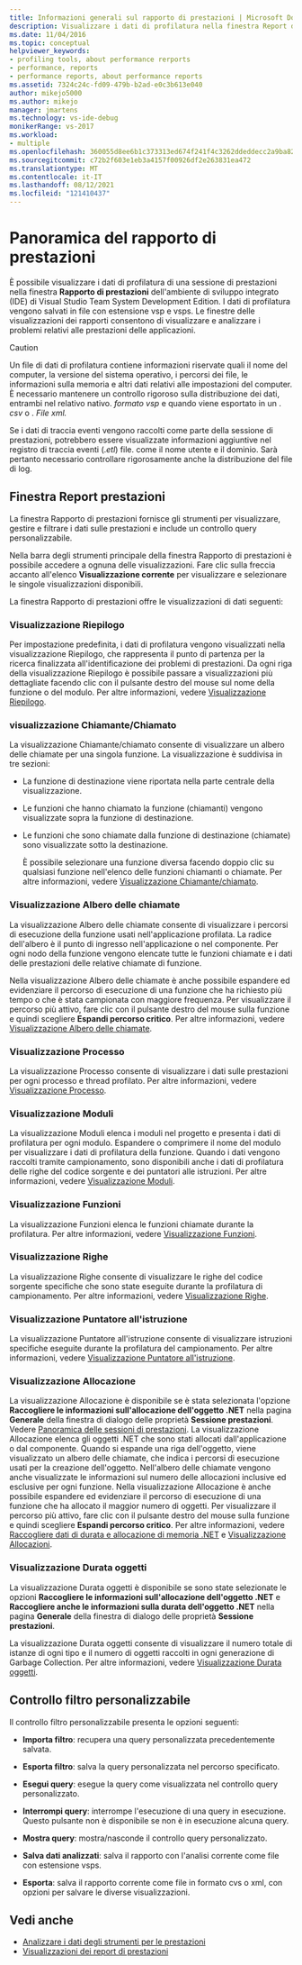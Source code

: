 ```yaml
---
title: Informazioni generali sul rapporto di prestazioni | Microsoft Docs
description: Visualizzare i dati di profilatura nella finestra Report di prestazioni dell'ambiente di sviluppo integrato Visual Studio Team System Development Edition.
ms.date: 11/04/2016
ms.topic: conceptual
helpviewer_keywords:
- profiling tools, about performance rerports
- performance, reports
- performance reports, about performance reports
ms.assetid: 7324c24c-fd09-479b-b2ad-e0c3b613e040
author: mikejo5000
ms.author: mikejo
manager: jmartens
ms.technology: vs-ide-debug
monikerRange: vs-2017
ms.workload:
- multiple
ms.openlocfilehash: 360055d8ee6b1c373313ed674f241f4c3262ddeddecc2a9ba823dae873487baf
ms.sourcegitcommit: c72b2f603e1eb3a4157f00926df2e263831ea472
ms.translationtype: MT
ms.contentlocale: it-IT
ms.lasthandoff: 08/12/2021
ms.locfileid: "121410437"
---
```

# <a name="performance-report-overview"></a>Panoramica del rapporto di prestazioni
È possibile visualizzare i dati di profilatura di una sessione di prestazioni nella finestra **Rapporto di prestazioni** dell'ambiente di sviluppo integrato (IDE) di Visual Studio Team System Development Edition. I dati di profilatura vengono salvati in file con estensione vsp e vsps. Le finestre delle visualizzazioni dei rapporti consentono di visualizzare e analizzare i problemi relativi alle prestazioni delle applicazioni.

> [!CAUTION]
> Un file di dati di profilatura contiene informazioni riservate quali il nome del computer, la versione del sistema operativo, i percorsi dei file, le informazioni sulla memoria e altri dati relativi alle impostazioni del computer. È necessario mantenere un controllo rigoroso sulla distribuzione dei dati, entrambi nel relativo nativo. *formato vsp* e quando viene esportato in un . *csv* o . *File xml.*
>
> Se i dati di traccia eventi vengono raccolti come parte della sessione di prestazioni, potrebbero essere visualizzate informazioni aggiuntive nel registro di traccia eventi (.*etl*) file. come il nome utente e il dominio. Sarà pertanto necessario controllare rigorosamente anche la distribuzione del file di log.

## <a name="performance-report-window"></a>Finestra Report prestazioni
 La finestra Rapporto di prestazioni fornisce gli strumenti per visualizzare, gestire e filtrare i dati sulle prestazioni e include un controllo query personalizzabile.

 Nella barra degli strumenti principale della finestra Rapporto di prestazioni è possibile accedere a ognuna delle visualizzazioni. Fare clic sulla freccia accanto all'elenco **Visualizzazione corrente** per visualizzare e selezionare le singole visualizzazioni disponibili.

 La finestra Rapporto di prestazioni offre le visualizzazioni di dati seguenti:

### <a name="summary-view"></a>Visualizzazione Riepilogo
 Per impostazione predefinita, i dati di profilatura vengono visualizzati nella visualizzazione Riepilogo, che rappresenta il punto di partenza per la ricerca finalizzata all'identificazione dei problemi di prestazioni. Da ogni riga della visualizzazione Riepilogo è possibile passare a visualizzazioni più dettagliate facendo clic con il pulsante destro del mouse sul nome della funzione o del modulo. Per altre informazioni, vedere [Visualizzazione Riepilogo](../profiling/summary-view.md).

### <a name="callercallee-view"></a>visualizzazione Chiamante/Chiamato
 La visualizzazione Chiamante/chiamato consente di visualizzare un albero delle chiamate per una singola funzione. La visualizzazione è suddivisa in tre sezioni:

- La funzione di destinazione viene riportata nella parte centrale della visualizzazione.

- Le funzioni che hanno chiamato la funzione (chiamanti) vengono visualizzate sopra la funzione di destinazione.

- Le funzioni che sono chiamate dalla funzione di destinazione (chiamate) sono visualizzate sotto la destinazione.

  È possibile selezionare una funzione diversa facendo doppio clic su qualsiasi funzione nell'elenco delle funzioni chiamanti o chiamate. Per altre informazioni, vedere [Visualizzazione Chiamante/chiamato](../profiling/caller-callee-view.md).

### <a name="call-tree-view"></a>Visualizzazione Albero delle chiamate
 La visualizzazione Albero delle chiamate consente di visualizzare i percorsi di esecuzione della funzione usati nell'applicazione profilata. La radice dell'albero è il punto di ingresso nell'applicazione o nel componente. Per ogni nodo della funzione vengono elencate tutte le funzioni chiamate e i dati delle prestazioni delle relative chiamate di funzione.

 Nella visualizzazione Albero delle chiamate è anche possibile espandere ed evidenziare il percorso di esecuzione di una funzione che ha richiesto più tempo o che è stata campionata con maggiore frequenza. Per visualizzare il percorso più attivo, fare clic con il pulsante destro del mouse sulla funzione e quindi scegliere **Espandi percorso critico**. Per altre informazioni, vedere [Visualizzazione Albero delle chiamate](../profiling/call-tree-view.md).

### <a name="process-view"></a>Visualizzazione Processo
 La visualizzazione Processo consente di visualizzare i dati sulle prestazioni per ogni processo e thread profilato. Per altre informazioni, vedere [Visualizzazione Processo](../profiling/process-view.md).

### <a name="modules-view"></a>Visualizzazione Moduli
 La visualizzazione Moduli elenca i moduli nel progetto e presenta i dati di profilatura per ogni modulo. Espandere o comprimere il nome del modulo per visualizzare i dati di profilatura della funzione. Quando i dati vengono raccolti tramite campionamento, sono disponibili anche i dati di profilatura delle righe del codice sorgente e dei puntatori alle istruzioni. Per altre informazioni, vedere [Visualizzazione Moduli](../profiling/modules-view.md).

### <a name="functions-view"></a>Visualizzazione Funzioni
 La visualizzazione Funzioni elenca le funzioni chiamate durante la profilatura. Per altre informazioni, vedere [Visualizzazione Funzioni](../profiling/functions-view.md).

### <a name="line-view"></a>Visualizzazione Righe
 La visualizzazione Righe consente di visualizzare le righe del codice sorgente specifiche che sono state eseguite durante la profilatura di campionamento. Per altre informazioni, vedere [Visualizzazione Righe](../profiling/lines-view.md).

### <a name="instruction-pointer-ip-view"></a>Visualizzazione Puntatore all'istruzione
 La visualizzazione Puntatore all'istruzione consente di visualizzare istruzioni specifiche eseguite durante la profilatura del campionamento. Per altre informazioni, vedere [Visualizzazione Puntatore all'istruzione](../profiling/instruction-pointers-ips-view.md).

### <a name="allocation-view"></a>Visualizzazione Allocazione
 La visualizzazione Allocazione è disponibile se è stata selezionata l'opzione **Raccogliere le informazioni sull'allocazione dell'oggetto .NET** nella pagina **Generale** della finestra di dialogo delle proprietà **Sessione prestazioni**. Vedere [Panoramica delle sessioni di prestazioni](../profiling/performance-session-overview.md). La visualizzazione Allocazione elenca gli oggetti .NET che sono stati allocati dall'applicazione o dal componente. Quando si espande una riga dell'oggetto, viene visualizzato un albero delle chiamate, che indica i percorsi di esecuzione usati per la creazione dell'oggetto. Nell'albero delle chiamate vengono anche visualizzate le informazioni sul numero delle allocazioni inclusive ed esclusive per ogni funzione. Nella visualizzazione Allocazione è anche possibile espandere ed evidenziare il percorso di esecuzione di una funzione che ha allocato il maggior numero di oggetti. Per visualizzare il percorso più attivo, fare clic con il pulsante destro del mouse sulla funzione e quindi scegliere **Espandi percorso critico**. Per altre informazioni, vedere [Raccogliere dati di durata e allocazione di memoria .NET](../profiling/collecting-dotnet-memory-allocation-and-lifetime-data.md) e [Visualizzazione Allocazioni](../profiling/dotnet-memory-allocations-view.md).

### <a name="objects-lifetime-view"></a>Visualizzazione Durata oggetti
 La visualizzazione Durata oggetti è disponibile se sono state selezionate le opzioni **Raccogliere le informazioni sull'allocazione dell'oggetto .NET** e **Raccogliere anche le informazioni sulla durata dell'oggetto .NET** nella pagina **Generale** della finestra di dialogo delle proprietà **Sessione prestazioni**.

 La visualizzazione Durata oggetti consente di visualizzare il numero totale di istanze di ogni tipo e il numero di oggetti raccolti in ogni generazione di Garbage Collection. Per altre informazioni, vedere [Visualizzazione Durata oggetti](../profiling/object-lifetime-view.md).

## <a name="customizable-filter-control"></a>Controllo filtro personalizzabile
 Il controllo filtro personalizzabile presenta le opzioni seguenti:

- **Importa filtro**: recupera una query personalizzata precedentemente salvata.

- **Esporta filtro**: salva la query personalizzata nel percorso specificato.

- **Esegui query**: esegue la query come visualizzata nel controllo query personalizzato.

- **Interrompi query**: interrompe l'esecuzione di una query in esecuzione. Questo pulsante non è disponibile se non è in esecuzione alcuna query.

- **Mostra query**: mostra/nasconde il controllo query personalizzato.

- **Salva dati analizzati**: salva il rapporto con l'analisi corrente come file con estensione vsps.

- **Esporta**: salva il rapporto corrente come file in formato cvs o xml, con opzioni per salvare le diverse visualizzazioni.

## <a name="see-also"></a>Vedi anche
- [Analizzare i dati degli strumenti per le prestazioni](../profiling/analyzing-performance-tools-data.md)
- [Visualizzazioni dei report di prestazioni](../profiling/performance-report-views.md)
